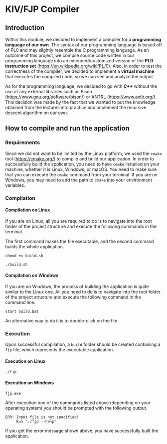 # KIV/FJP Compiler

## Introduction

Within this module, we decided to implement a compiler for a **programming language of our own**. The syntax of our programming language is based off of PL0 and may slightly resemble the C programming language. As an outcome of this project, we compile source code written in our programming language into an extended/customized version of the **PL0 instruction set** (https://en.wikipedia.org/wiki/PL/0). Also, in order to test the correctness of the compiler, we decided to implement a **virtual machine** that executes the compiled code, so we can see and analyze the output.

As for the programming language, we decided to go with **C++** without the use of any external libraries such as Bison (https://www.gnu.org/software/bison/) or ANTRL (https://www.antlr.org/). This decision was made by the fact that we wanted to put the knowledge obtained from the lectures into practice and implement the recursive descent algorithm on our own.

## How to compile and run the application

### Requirements

Since we did not want to be limited by the Linux platform, we used the `cmake` tool (https://cmake.org/) to compile and build our application. In order to successfully build the application, you need to have `cmake` installed on your machine, whether it is Linux, Windows, or macOS. You need to make sure that you can execute the `cmake` command from your terminal. If you are on Windows, you may need to add the path to `cmake` into your environment variables.

### Compilation

#### Compilation on Linux

If you are on Linux, all you are required to do is to navigate into the root folder of the project structure and execute the following commands in the terminal.

The first command makes the file executable, and the second command builds the whole application.

```
chmod +x build.sh
```

```
./build.sh
```

#### Compilation on Windows

If you are on Windows, the process of building the application is quite similar to the Linux one. All you need to do is to navigate into the root folder of the project structure and execute the following command in the command line.

```
start build.bat
```

An alternative way to do it is to double-click on the file.

### Execution

Upon successful compilation, a `build` folder should be created containing a `fjp` file, which represents the executable application.

#### Execution on Linux

```
./fjp
```

#### Execution on Windows

```
fjp.exe
```

After execution one of the commands listed above (depending on your operating system) you should be prompted with the following output.

```
ERR: Input file is not specified!
     Run './fjp --help'
```

If you get the error message shown above, you have successfully built the application.
